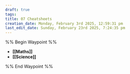 ```yaml
---
draft: true
tags: 
title: 07 Cheatsheets
creation_date: Monday, February 3rd 2025, 12:59:31 pm
last_edit_date: Sunday, February 23rd 2025, 7:24:35 pm
---
```


%% Begin Waypoint %%
- **[[Maths]]**
- **[[Science]]**

%% End Waypoint %%
